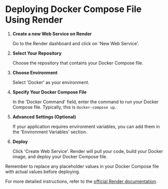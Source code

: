 # Deploying Docker Compose File Using Render

1. **Create a new Web Service on Render**

    Go to the Render dashboard and click on 'New Web Service'. 

2. **Select Your Repository**

    Choose the repository that contains your Docker Compose file.

3. **Choose Environment**

    Select 'Docker' as your environment.

4. **Specify Your Docker Compose File**

    In the 'Docker Command' field, enter the command to run your Docker Compose file. Typically, this is `docker-compose up`.

5. **Advanced Settings (Optional)**

    If your application requires environment variables, you can add them in the 'Environment Variables' section.

6. **Deploy**

    Click 'Create Web Service'. Render will pull your code, build your Docker image, and deploy your Docker Compose file.

Remember to replace any placeholder values in your Docker Compose file with actual values before deploying.

For more detailed instructions, refer to the [official Render documentation](https://render.com/docs).